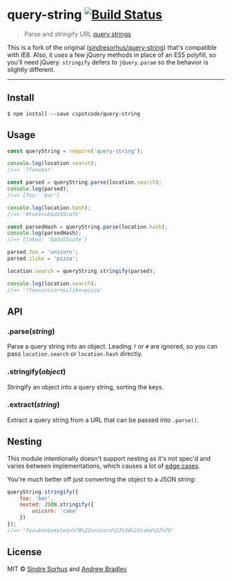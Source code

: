 # query-string [![Build Status](https://travis-ci.org/cspotcode/query-string.svg?branch=master)](https://travis-ci.org/cspotcode/query-string)

> Parse and stringify URL [query strings](http://en.wikipedia.org/wiki/Query_string)

This is a fork of the original ([sindresorhus/query-string](https://github.com/sindresorhus/query-string)) that's
compatible with IE8.  Also, it uses a few jQuery methods in place of an ES5 polyfill, so you'll need jQuery. `stringify`
defers to `jQuery.param` so the behavior is slightly different.

---

## Install

```
$ npm install --save cspotcode/query-string
```


## Usage

```js
const queryString = require('query-string');

console.log(location.search);
//=> '?foo=bar'

const parsed = queryString.parse(location.search);
console.log(parsed);
//=> {foo: 'bar'}

console.log(location.hash);
//=> '#token=bada55cafe'

const parsedHash = queryString.parse(location.hash);
console.log(parsedHash);
//=> {token: 'bada55cafe'}

parsed.foo = 'unicorn';
parsed.ilike = 'pizza';

location.search = queryString.stringify(parsed);

console.log(location.search);
//=> '?foo=unicorn&ilike=pizza'
```


## API

### .parse(*string*)

Parse a query string into an object. Leading `?` or `#` are ignored, so you can pass `location.search` or `location.hash` directly.

### .stringify(*object*)

Stringify an object into a query string, sorting the keys.

### .extract(*string*)

Extract a query string from a URL that can be passed into `.parse()`.


## Nesting

This module intentionally doesn't support nesting as it's not spec'd and varies between implementations, which causes a lot of [edge cases](https://github.com/visionmedia/node-querystring/issues).

You're much better off just converting the object to a JSON string:

```js
queryString.stringify({
	foo: 'bar',
	nested: JSON.stringify({
		unicorn: 'cake'
	})
});
//=> 'foo=bar&nested=%7B%22unicorn%22%3A%22cake%22%7D'
```


## License

MIT © [Sindre Sorhus](http://sindresorhus.com) and [Andrew Bradley](http://www.cspotcode.com)
